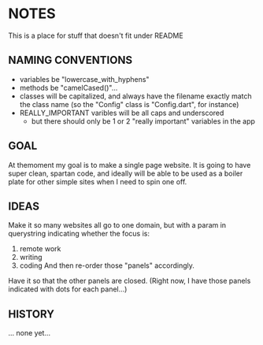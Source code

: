# NOTES 
This is a place for stuff that doesn't fit under README

## NAMING CONVENTIONS
* variables be "lowercase_with_hyphens"
* methods be "camelCased()"...
* classes will be capitalized, and always have the filename exactly match
  the class name (so the "Config" class is "Config.dart", for instance)
* REALLY_IMPORTANT varibles will be all caps and underscored
   + but there should only be 1 or 2 "really important" variables in the app

## GOAL
At themoment my goal is to make a single page website.  It is going to have super clean, spartan code, and ideally will be able to be used as a boiler plate for other simple sites when I need to spin one off.

## IDEAS
Make it so many websites all go to one domain, but with a param in querystring indicating whether the focus is:
1. remote work
2. writing
3. coding
And then re-order those "panels" accordingly.

Have it so that the other panels are closed.  (Right now, I have those panels indicated with dots for each panel...)

## HISTORY
... none yet...
